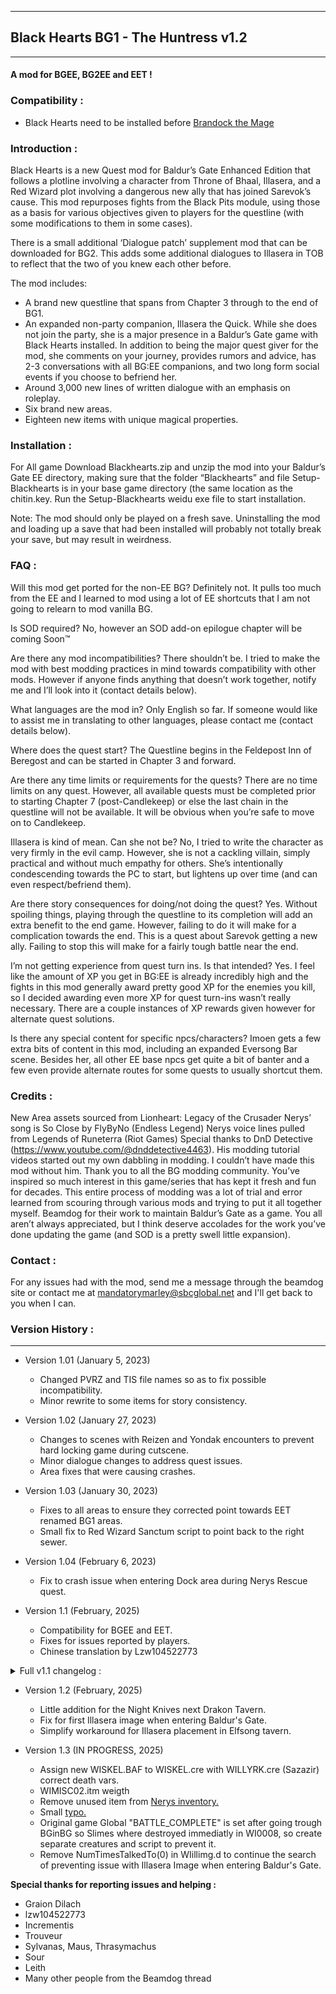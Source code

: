 *****************************************
## Black Hearts BG1 - The Huntress v1.2
*****************************************

#### A mod for BGEE, BG2EE and EET !


### Compatibility :

- Black Hearts need to be installed before [Brandock the Mage](https://github.com/Gitjas/Brandock_the_Mage?tab=readme-ov-file)


### Introduction :

Black Hearts is a new Quest mod for Baldur’s Gate Enhanced Edition that follows a plotline involving a character from Throne of Bhaal, Illasera, and a Red Wizard plot involving a dangerous new ally that has joined Sarevok’s cause. This mod repurposes fights from the Black Pits module, using those as a basis for various objectives given to players for the questline (with some modifications to them in some cases). 

There is a small additional ‘Dialogue patch’ supplement mod that can be downloaded for BG2. This adds some additional dialogues to Illasera in TOB to reflect that the two of you knew each other before.

The mod includes:
- A brand new questline that spans from Chapter 3 through to the end of BG1. 
- An expanded non-party companion, Illasera the Quick. While she does not join the party, she is a major presence in a Baldur’s Gate game with Black Hearts installed. In addition to being the major quest giver for the mod, she comments on your journey, provides rumors and advice, has 2-3 conversations with all BG:EE companions, and two long form social events if you choose to befriend her.
- Around 3,000 new lines of written dialogue with an emphasis on roleplay. 
- Six brand new areas.
- Eighteen new items with unique magical properties.


### Installation :

For All game
Download Blackhearts.zip and unzip the mod into your Baldur’s Gate EE directory, making sure that the folder “Blackhearts” and file Setup-Blackhearts is in your base game directory (the same location as the chitin.key. Run the Setup-Blackhearts weidu exe file to start installation.

Note:
The mod should only be played on a fresh save. Uninstalling the mod and loading up a save that had been installed will probably not totally break your save, but may result in weirdness. 


### FAQ :

Will this mod get ported for the non-EE BG?
Definitely not. It pulls too much from the EE and I learned to mod using a lot of EE shortcuts that I am not going to relearn to mod vanilla BG.

Is SOD required?
No, however an SOD add-on epilogue chapter will be coming Soon™

Are there any mod incompatibilities?
There shouldn’t be. I tried to make the mod with best modding practices in mind towards compatibility with other mods. However if anyone finds anything that doesn’t work together, notify me and I’ll look into it (contact details below).

What languages are the mod in?
Only English so far. If someone would like to assist me in translating to other languages, please contact me (contact details below).

Where does the quest start?
The Questline begins in the Feldepost Inn of Beregost and can be started in Chapter 3 and forward.

Are there any time limits or requirements for the quests?
There are no time limits on any quest. However, all available quests must be completed prior to starting Chapter 7 (post-Candlekeep) or else the last chain in the questline will not be available. It will be obvious when you’re safe to move on to Candlekeep. 

Illasera is kind of mean. Can she not be?
No, I tried to write the character as very firmly in the evil camp. However, she is not a cackling villain, simply practical and without much empathy for others. She’s intentionally condescending towards the PC to start, but lightens up over time (and can even respect/befriend them).

Are there story consequences for doing/not doing the quest?
Yes. Without spoiling things, playing through the questline to its completion will add an extra benefit to the end game. However, failing to do it will make for a complication towards the end. This is a quest about Sarevok getting a new ally. Failing to stop this will make for a fairly tough battle near the end. 

I’m not getting experience from quest turn ins. Is that intended?
Yes. I feel like the amount of XP you get in BG:EE is already incredibly high and the fights in this mod generally award pretty good XP for the enemies you kill, so I decided awarding even more XP for quest turn-ins wasn’t really necessary. There are a couple instances of XP rewards given however for alternate quest solutions.

Is there any special content for specific npcs/characters?
Imoen gets a few extra bits of content in this mod, including an expanded Eversong Bar scene. Besides her, all other EE base npcs get quite a bit of banter and a few even provide alternate routes for some quests to usually shortcut them.


### Credits :

New Area assets sourced from Lionheart: Legacy of the Crusader
Nerys’ song is So Close by FlyByNo (Endless Legend)
Nerys voice lines pulled from Legends of Runeterra (Riot Games) 
Special thanks to DnD Detective (https://www.youtube.com/@dnddetective4463). His modding tutorial videos started out my own dabbling in modding. I couldn’t have made this mod without him.
Thank you to all the BG modding community. You’ve inspired so much interest in this game/series that has kept it fresh and fun for decades. This entire process of modding was a lot of trial and error learned from scouring through various mods and trying to put it all together myself. 
Beamdog for their work to maintain Baldur’s Gate as a game. You all aren’t always appreciated, but I think deserve accolades for the work you’ve done updating the game (and SOD is a pretty swell little expansion).


### Contact :

For any issues had with the mod, send me a message through the beamdog site or contact me at mandatorymarley@sbcglobal.net and I'll get back to you when I can.


### Version History :
--------------------

- Version 1.01 (January 5, 2023)

	- Changed PVRZ and TIS file names so as to fix possible incompatibility.
	- Minor rewrite to some items for story consistency.


- Version 1.02 (January 27, 2023)

	- Changes to scenes with Reizen and Yondak encounters to prevent hard locking game during cutscene.
	- Minor dialogue changes to address quest issues.
	- Area fixes that were causing crashes.

- Version 1.03 (January 30, 2023)

	- Fixes to all areas to ensure they corrected point towards EET renamed BG1 areas.
	- Small fix to Red Wizard Sanctum script to point back to the right sewer.

- Version 1.04 (February 6, 2023)

	- Fix to crash issue when entering Dock area during Nerys Rescue quest.

- Version 1.1 (February, 2025)

	- Compatibility for BGEE and EET.
	- Fixes for issues reported by players.
	- Chinese translation by Lzw104522773

<details>
  <summary>Full v1.1 changelog :</summary>

---

- One version for all games using cpmvars
- Correct typos for [WIillase.d and WIPORTAL.d](https://forums.beamdog.com/discussion/comment/1208723/#Comment_1208723)  
- Remove [duplicate scripts](https://forums.beamdog.com/discussion/comment/1206781/#Comment_1206781)
- Update WeiDU  
- Add InfinityAutoPackager thanks to AL|EN  
- Add metadata and label for Project Infinity  
- Traify [four forgotten lines](https://forums.beamdog.com/discussion/comment/1208757/#Comment_1208757)
- Typo [in WIillase.d](https://forums.beamdog.com/discussion/comment/1209004/#Comment_1209004)
- Correct DLG name on creatures (WIRWBARB.cre, WIRWBKG2.cre and WIRWTHIF.cre)  
- Correct different ressources for EET and BGEE (WISW1H06.itm, WISW1H05.itm, WISW1H03.itm, and WISW1H02.itm)  
- cpmvars for WI0004.wed (unused but just in case)  
- Correct misplaced items on creatures (WIAMARAN.CRE, WIDRYAD1.CRE, WIDRYAD2.CRE, WIFIRGIA.CRE, WIILLAS1.CRE, WINERYS.CRE, WIRWTHIF.CRE, and WISPID02.CRE)  
- Change [PC] to Player1 for wipresfi.d [PC] seem to [ not working well with GENDER)](https://forums.beamdog.com/discussion/comment/1209271/#Comment_1209271)
- Typo for [Artin](https://forums.beamdog.com/discussion/comment/1209381/#Comment_1209381)  
- Correct GENTLSUM.baf Global was not set properly.  
- DeathWar for WIGENTLE.cre to prevent using the same as an existing creature.  
- Workaround for Illasera placement at Elfsong Tavern
- Prevent Illasera to stay invisible after Chapter 7 Undercellars fight if game is BGEE without SoD
- [Correct bam for some weapons header](https://forums.beamdog.com/discussion/comment/1210042/#Comment_1210042)
- Use correct StingRef for EET
- Make [PLAT04 and HELM06 undropppable for Thayan Subjugator](https://forums.beamdog.com/discussion/comment/1209747/#Comment_1209747)
- [Rasaesh instead of Charname](https://forums.beamdog.com/discussion/comment/1209904/#Comment_1209904) if player lie about his identity to Krotia the Black
- Prevent issues with cutscenes [here](https://forums.beamdog.com/discussion/comment/1210078/#Comment_1210078) and [here](https://forums.beamdog.com/discussion/comment/1210089/#Comment_1210089)
- Make undroppable some equipement for WIRWBKGD (thayans subjugators)
- Add nightfall to journal entry @87
- Cutscene for WIyondak and move some scripts prior others, [issues report here](https://forums.beamdog.com/discussion/comment/1210089/#Comment_1210089)
- Duplicate string number for [two different items.](https://forums.beamdog.com/discussion/comment/1210132/#Comment_1210132).
- Little corrections for three items
	- WISPER01.ITM (30% chance wasn't effective)
	- WISW1H06.ITM (effects both weapons if dual wielding)
	- WISW1H01.ITM add a file WISW1H01.eff to make +3 damage to human work (Parameter 3 wasn't activable in raw item)
- WI0007, [modified search map](https://forums.beamdog.com/discussion/comment/1210306/#Comment_1210306) to prevent enemies not seeing the party.
- [Prevent acces to Hidden Gorge](https://forums.beamdog.com/discussion/comment/1210504/#Comment_1210504) before Global("BHBG1Quest","GLOBAL",9)
- Illasera leave if her [HP fall below 10](https://forums.beamdog.com/discussion/comment/1210727/#Comment_1210727). (To see if the talk is ok) And an alternative for Endless BG1 after the final fight.
- Addition of WIPW123.spl to avoid [wrong line display when teleporting the party away](https://forums.beamdog.com/discussion/comment/1211299/#Comment_1211299). (Also a new line @20006 to display when casting the spell)
- Flame Binding wardstone was stackable. (WRITE_SHORT 0x38 1 for WIMISC11.itm)
- Some typos [here](https://forums.beamdog.com/discussion/comment/1211748/#Comment_1211748), [here](https://forums.beamdog.com/discussion/comment/1211724/#Comment_1211724) an [here](https://forums.beamdog.com/discussion/comment/1212884/#Comment_1212884)
- Move ClearAllActions to WIpresfi.d [instead of WIcuts0.baf and WIcuts1.baf](https://forums.beamdog.com/discussion/comment/1211710/#Comment_1211710)
- Typo in WIillase.d (CHAIN WIillase il12.2) [causing duplicated lines](https://forums.beamdog.com/discussion/comment/1211710/#Comment_1211710) and here for [@2373 + il15.78](https://github.com/11jo/Black-Hearts/commit/becd27ac67bcbc18e900778342e4502dfb71cae9)
- [Compatibility issue with Gorgon Eye mod](https://forums.beamdog.com/discussion/comment/1211738/#Comment_1211738). (addition of JOh_WI.d to patch Alatos dialog and prevent dead end)
- Modifications of several DeathVars and remove BlackPits unused dialogs still attribued to some creatures (This one is just a precaution, as it hasn't caused any problems so far.)
- Change for Cherise encounter in [Undercity](https://forums.beamdog.com/discussion/comment/1213071/#Comment_1213071)

---

</details>

- Version 1.2 (February, 2025)

	- Little addition for the Night Knives next Drakon Tavern.
	- Fix for first Illasera image when entering Baldur's Gate.
	- Simplify workaround for Illasera placement in Elfsong tavern.

- Version 1.3 (IN PROGRESS, 2025)

	- Assign new WISKEL.BAF to WISKEL.cre with WILLYRK.cre (Sazazir) correct death vars.
	- WIMISC02.itm weigth
	- Remove unused item from [Nerys inventory.](https://github.com/A-Wizard-Did-It/Black-Hearts/issues/13)
	- Small [typo.](https://github.com/A-Wizard-Did-It/Black-Hearts/issues/12)
	- Original game Global "BATTLE_COMPLETE" is set after going trough BGinBG so Slimes where destroyed immediatly in WI0008, so create separate creatures and script to prevent it.
	- Remove NumTimesTalkedTo(0) in WIillimg.d to continue the search of preventing issue with Illasera Image when entering Baldur's Gate.


**Special thanks for reporting issues and helping :**

- Graion Dilach  
- lzw104522773  
- Incrementis  
- Trouveur  
- Sylvanas, Maus, Thrasymachus  
- Sour  
- Leith
- Many other people from the Beamdog thread  
